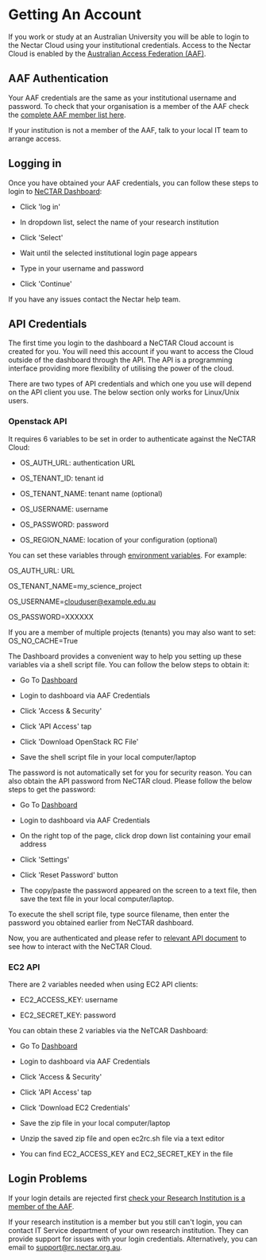 # Getting An Account

If you work or study at an Australian University you will be able to login to
the Nectar Cloud using your institutional credentials. Access to the Nectar
Cloud is enabled by the [Australian Access Federation (AAF)](http://aaf.edu.au/).

## AAF Authentication

Your AAF credentials are the same as your institutional username and password.
To check that your organisation is a member of the AAF check the 
[complete AAF member list here](http://aaf.edu.au/subscribe/subscribers/).

If your institution is not a member of the AAF, talk to your local IT team
to arrange access.

## Logging in

Once you have obtained your AAF credentials, you can follow these steps to
login to [NeCTAR Dashboard](https://dashboard.rc.nectar.org.au/):

- Click 'log in'

- In dropdown list, select the name of your research institution

- Click 'Select'

- Wait until the selected institutional login page appears

- Type in your username and password

- Click 'Continue'

If you have any issues contact the Nectar help team.

## API Credentials

The first time you login to the dashboard a NeCTAR Cloud account is created
for you. You will need this account if you want to access the Cloud outside of
the dashboard through the API. The API is a programming interface providing
more flexibility of utilising the power of the cloud.

There are two types of API credentials and which one you use will depend on
the API client you use. The below section only works for Linux/Unix users.

### Openstack API

It requires 6 variables to be set in order to authenticate against
the NeCTAR Cloud:

- OS_AUTH_URL: authentication URL

- OS_TENANT_ID: tenant id

- OS_TENANT_NAME: tenant name (optional)

- OS_USERNAME: username

- OS_PASSWORD: password

- OS_REGION_NAME:  location of your configuration (optional)

You can set these variables through
[environment variables][environment variables link]. For example:

OS_AUTH_URL: URL

OS_TENANT_NAME=my_science_project

OS_USERNAME=clouduser@example.edu.au

OS_PASSWORD=XXXXXX

If you are a member of multiple projects (tenants) you may also want to set:
OS_NO_CACHE=True

The Dashboard provides a convenient way to help you setting up these variables
via a shell script file. You can follow the below steps to obtain it:

- Go To [Dashboard][dashboard]

- Login to dashboard via AAF Credentials

- Click 'Access & Security'

- Click 'API Access' tap

- Click 'Download OpenStack RC File'

- Save the shell script file in your local computer/laptop

The password is not automatically set for you for security reason. You can also
obtain the API password from NeCTAR cloud. Please follow the below steps to get
the password:

- Go To [Dashboard][dashboard]

- Login to dashboard via AAF Credentials

- On the right top of the page, click drop down list containing your email
 address

- Click 'Settings'

- Click 'Reset Password' button

- The copy/paste the password appeared on the screen to a text file, then save
 the text file in your local computer/laptop.

To execute the shell script file, type source filename, then enter the password
you obtained earlier from NeCTAR dashboard.

Now, you are authenticated and please refer to
[relevant API document][openstack api document] to see how to interact with the
NeCTAR Cloud.

### EC2 API

There are 2 variables needed when using EC2 API clients:

- EC2_ACCESS_KEY: username

- EC2_SECRET_KEY: password

You can obtain these 2 variables via the NeTCAR Dashboard:

- Go To [Dashboard][dashboard]

- Login to dashboard via AAF Credentials

- Click 'Access & Security'

- Click 'API Access' tap

- Click 'Download EC2 Credentials'

- Save the zip file in your local computer/laptop

- Unzip the saved zip file and open ec2rc.sh file via a text editor

- You can find EC2_ACCESS_KEY and EC2_SECRET_KEY in the file

## Login Problems

If your login details are rejected first
[check your Research Institution is a member of the AAF][aaf member list].

If your research institution is a member but you still can't login, you can
contact IT Service department of your own research institution.
They can provide support for issues with your login credentials. Alternatively,
you can email to support@rc.nectar.org.au.

[aaf]: http://aaf.edu.au
[aaf member list]: http://aaf.edu.au/subscribe/subscribers/
[aaf member]: http://aaf.edu.au/subscribe/how-to-subscribe-2/
[dashboard]: https://dashboard.rc.nectar.org.au
[environment variables link]: https://www.digitalocean.com/community/tutorials/how-to-read-and-set-environmental-and-shell-variables-on-a-linux-vps
[openstack api document]: http://developer.openstack.org/api-ref.html